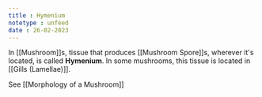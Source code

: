 ```yaml
---
title : Hymenium
notetype : unfeed
date : 26-02-2023
---
```


In [[Mushroom]]s, tissue that produces [[Mushroom Spore]]s, wherever it's located, is called **Hymenium**. In some mushrooms, this tissue is located in [[Gills (Lamellae)]].

See [[Morphology of a Mushroom]]